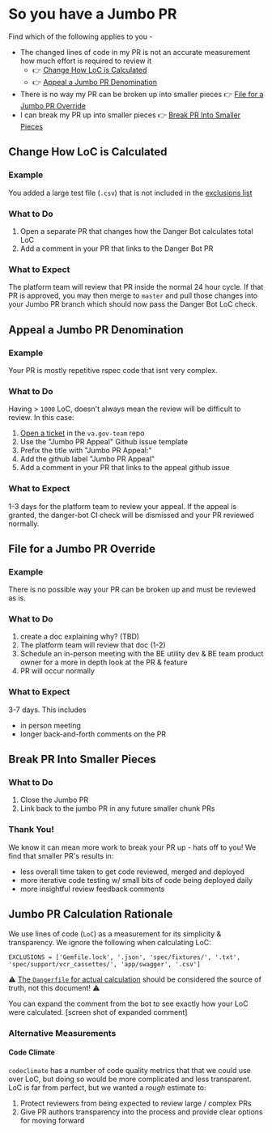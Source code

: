 # So you have a Jumbo PR

Find which of the following applies to you -

- The changed lines of code in my PR is not an accurate measurement how much effort is required to review it 
    - :point_right: [Change How LoC is Calculated](#change-how-loc-is-calculated)
    - :point_right: [Appeal a Jumbo PR Denomination](#appeal-a-jumbo-pr-denomination)
- There is no way my PR can be broken up into smaller pieces :point_right: [File for a Jumbo PR Override](#file-for-a-jumbo-pr-override)
- I can break my PR up into smaller pieces :point_right: [Break PR Into Smaller Pieces](#break-pr-into-smaller-pieces)


## Change How LoC is Calculated
### Example
You added a large test file (`.csv`) that is not included in the [exclusions list](#jumbo-pr-calculation-rationale)

### What to Do
1. Open a separate PR that changes how the Danger Bot calculates total LoC
2. Add a comment in your PR that links to the Danger Bot PR

### What to Expect
The platform team will review that PR inside the normal 24 hour cycle. If that PR is approved, you may then merge to `master` and pull those changes into your Jumbo PR branch which should now pass the Danger Bot LoC check.


## Appeal a Jumbo PR Denomination
### Example
Your PR is mostly repetitive rspec code that isnt very complex.

### What to Do
Having > `1000` LoC, doesn't always mean the review will be difficult to review. In this case:

1. [Open a ticket](https://github.com/department-of-veterans-affairs/va.gov-team/issues/new/choose) in the `va.gov-team` repo
2. Use the "Jumbo PR Appeal" Github issue template
3. Prefix the title with "Jumbo PR Appeal:"
4. Add the github label "Jumbo PR Appeal"
5. Add a comment in your PR that links to the appeal github issue

### What to Expect
1-3 days for the platform team to review your appeal. If the appeal is granted, the danger-bot CI check will be dismissed and your PR reviewed normally.


## File for a Jumbo PR Override

### Example
There is no possible way your PR can be broken up and must be reviewed as is.

### What to Do

1. create a doc explaining why? (TBD)
2. The platform team will review that doc (1-2)
3. Schedule an in-person meeting with the BE utility dev & BE team product owner for a more in depth look at the PR & feature
4. PR will occur normally

### What to Expect
3-7 days. This includes

- in person meeting
- longer back-and-forth comments on the PR


## Break PR Into Smaller Pieces

### What to Do
1. Close the Jumbo PR
2. Link back to the jumbo PR in any future smaller chunk PRs

### Thank You!

We know it can mean more work to break your PR up - hats off to you! We find that smaller PR's results in:

- less overall time taken to get code reviewed, merged and deployed
- more iterative code testing w/ small bits of code being deployed daily
- more insightful review feedback comments


## Jumbo PR Calculation Rationale

We use lines of code (`LoC`) as a measurement for its simplicity & transparency. We ignore the following when calculating LoC:

```
EXCLUSIONS = ['Gemfile.lock', '.json', 'spec/fixtures/', '.txt', 'spec/support/vcr_cassettes/', 'app/swagger', '.csv']
```
:warning: [The `Dangerfile` for actual calculation](https://github.com/department-of-veterans-affairs/vets-api/blob/master/Dangerfile) should be considered the source of truth, not this document! :warning:

You can expand the comment from the bot to see exactly how your LoC were calculated.
[screen shot of expanded comment]


### Alternative Measurements
#### Code Climate

`codeclimate` has a number of code quality metrics that that we could use over LoC, but doing so would be more complicated and less transparent. LoC is far from perfect, but we wanted a _rough_ estimate to:

1. Protect reviewers from being expected to review large / complex PRs
2. Give PR authors transparency into the process and provide clear options for moving forward
